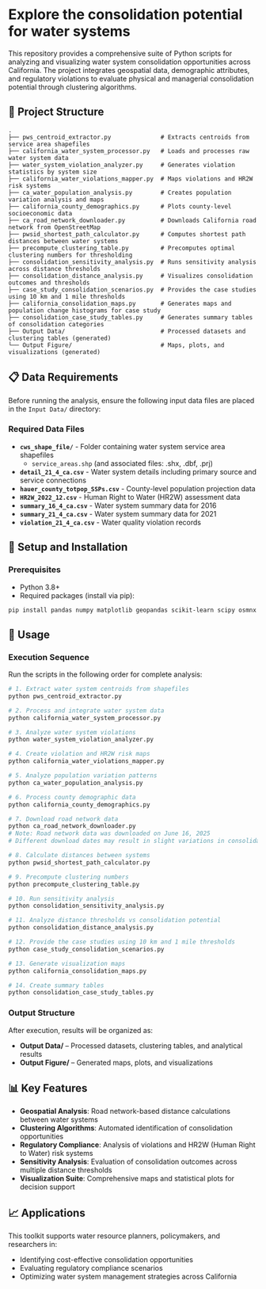 # Explore the consolidation potential for water systems

This repository provides a comprehensive suite of Python scripts for analyzing and visualizing water system consolidation opportunities across California. The project integrates geospatial data, demographic attributes, and regulatory violations to evaluate physical and managerial consolidation potential through clustering algorithms.

## 📁 Project Structure

```
.
├── pws_centroid_extractor.py              # Extracts centroids from service area shapefiles
├── california_water_system_processor.py   # Loads and processes raw water system data
├── water_system_violation_analyzer.py     # Generates violation statistics by system size
├── california_water_violations_mapper.py  # Maps violations and HR2W risk systems
├── ca_water_population_analysis.py        # Creates population variation analysis and maps
├── california_county_demographics.py      # Plots county-level socioeconomic data
├── ca_road_network_downloader.py          # Downloads California road network from OpenStreetMap
├── pwsid_shortest_path_calculator.py      # Computes shortest path distances between water systems
├── precompute_clustering_table.py         # Precomputes optimal clustering numbers for thresholding
├── consolidation_sensitivity_analysis.py  # Runs sensitivity analysis across distance thresholds
├── consolidation_distance_analysis.py     # Visualizes consolidation outcomes and thresholds
├── case_study_consolidation_scenarios.py  # Provides the case studies using 10 km and 1 mile thresholds
├── california_consolidation_maps.py       # Generates maps and population change histograms for case study
├── consolidation_case_study_tables.py     # Generates summary tables of consolidation categories
├── Output Data/                           # Processed datasets and clustering tables (generated)
└── Output Figure/                         # Maps, plots, and visualizations (generated)
```

## 📋 Data Requirements

Before running the analysis, ensure the following input data files are placed in the `Input Data/` directory:

### Required Data Files
- **`cws_shape_file/`** - Folder containing water system service area shapefiles
  - `service_areas.shp` (and associated files: .shx, .dbf, .prj)
- **`detail_21_4_ca.csv`** - Water system details including primary source and service connections
- **`hauer_county_totpop_SSPs.csv`** - County-level population projection data
- **`HR2W_2022_12.csv`** - Human Right to Water (HR2W) assessment data
- **`summary_16_4_ca.csv`** - Water system summary data for 2016
- **`summary_21_4_ca.csv`** - Water system summary data for 2021
- **`violation_21_4_ca.csv`** - Water quality violation records

## 🔧 Setup and Installation

### Prerequisites
- Python 3.8+
- Required packages (install via pip):

```bash
pip install pandas numpy matplotlib geopandas scikit-learn scipy osmnx shapely
```

## 🚀 Usage

### Execution Sequence
Run the scripts in the following order for complete analysis:

```bash
# 1. Extract water system centroids from shapefiles
python pws_centroid_extractor.py

# 2. Process and integrate water system data
python california_water_system_processor.py

# 3. Analyze water system violations
python water_system_violation_analyzer.py

# 4. Create violation and HR2W risk maps
python california_water_violations_mapper.py

# 5. Analyze population variation patterns
python ca_water_population_analysis.py

# 6. Process county demographic data
python california_county_demographics.py

# 7. Download road network data
python ca_road_network_downloader.py
# Note: Road network data was downloaded on June 16, 2025
# Different download dates may result in slight variations in consolidation estimates

# 8. Calculate distances between systems
python pwsid_shortest_path_calculator.py

# 9. Precompute clustering numbers
python precompute_clustering_table.py

# 10. Run sensitivity analysis
python consolidation_sensitivity_analysis.py

# 11. Analyze distance thresholds vs consolidation potential
python consolidation_distance_analysis.py

# 12. Provide the case studies using 10 km and 1 mile thresholds
python case_study_consolidation_scenarios.py

# 13. Generate visualization maps
python california_consolidation_maps.py

# 14. Create summary tables
python consolidation_case_study_tables.py
```

### Output Structure
After execution, results will be organized as:
- **Output Data/** – Processed datasets, clustering tables, and analytical results
- **Output Figure/** – Generated maps, plots, and visualizations

## 📊 Key Features

- **Geospatial Analysis**: Road network-based distance calculations between water systems
- **Clustering Algorithms**: Automated identification of consolidation opportunities
- **Regulatory Compliance**: Analysis of violations and HR2W (Human Right to Water) risk systems
- **Sensitivity Analysis**: Evaluation of consolidation outcomes across multiple distance thresholds
- **Visualization Suite**: Comprehensive maps and statistical plots for decision support

## 📈 Applications

This toolkit supports water resource planners, policymakers, and researchers in:
- Identifying cost-effective consolidation opportunities
- Evaluating regulatory compliance scenarios
- Optimizing water system management strategies across California
